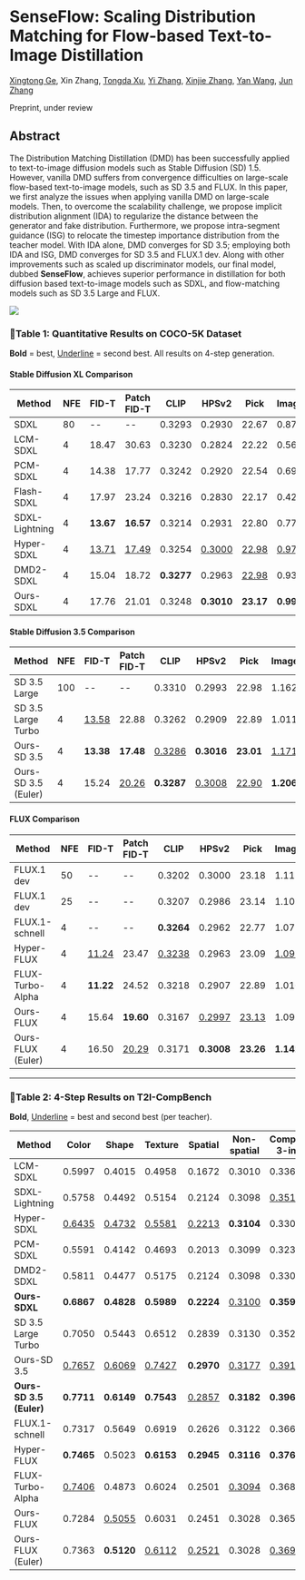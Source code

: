 # SenseFlow: Scaling Distribution Matching for Flow-based Text-to-Image Distillation

[Xingtong Ge](https://xingtongge.github.io/), Xin Zhang, [Tongda Xu](https://inkosizhong.github.io/), [Yi Zhang](https://zhangyi-3.github.io/), [Xinjie Zhang](https://xinjie-q.github.io/), [Yan Wang](https://yanwang202199.github.io/), [Jun Zhang](https://eejzhang.people.ust.hk/)

Preprint, under review

## Abstract

The Distribution Matching Distillation (DMD) has been successfully applied to text-to-image diffusion models such as Stable Diffusion (SD) 1.5. However, vanilla DMD suffers from convergence difficulties on large-scale flow-based text-to-image models, such as SD 3.5 and FLUX. In this paper, we first analyze the issues when applying vanilla DMD on large-scale models. Then, to overcome the scalability challenge, we propose implicit distribution alignment (IDA) to regularize the distance between the generator and fake distribution. Furthermore, we propose intra-segment guidance (ISG) to relocate the timestep importance distribution from the teacher model. With IDA alone, DMD converges for SD 3.5; employing both IDA and ISG, DMD converges for SD 3.5 and FLUX.1 dev. Along with other improvements such as scaled up discriminator models, our final model, dubbed **SenseFlow**, achieves superior performance in distillation for both diffusion based text-to-image models such as SDXL, and flow-matching models such as SD 3.5 Large and FLUX.

![](imgs/Fig1_final.png)



### 🌟Table 1: Quantitative Results on COCO-5K Dataset

**Bold** = best, <ins>Underline</ins> = second best. All results on 4-step generation.

#### Stable Diffusion XL Comparison

| Method           | NFE | FID-T | Patch FID-T | CLIP | HPSv2 | Pick | ImageReward |
|------------------|--------|----------|----------------|--------|---------|---------|----------------|
| SDXL             | 80     | --       | --             | 0.3293 | 0.2930  | 22.67   | 0.8719         |
| LCM-SDXL         | 4      | 18.47    | 30.63          | 0.3230 | 0.2824  | 22.22   | 0.5693         |
| PCM-SDXL         | 4      | 14.38    | 17.77          | 0.3242 | 0.2920  | 22.54   | 0.6926         |
| Flash-SDXL       | 4      | 17.97    | 23.24          | 0.3216 | 0.2830  | 22.17   | 0.4295         |
| SDXL-Lightning   | 4      | **13.67**| **16.57**      | 0.3214 | 0.2931  | 22.80   | 0.7799         |
| Hyper-SDXL       | 4      | <ins>13.71</ins>  | <ins>17.49</ins>        | 0.3254 | <ins>0.3000</ins> | <ins>22.98</ins> | <ins>0.9777</ins> |
| DMD2-SDXL        | 4      | 15.04    | 18.72          | **0.3277** | 0.2963 | <ins>22.98</ins> | 0.9324         |
| Ours-SDXL        | 4      | 17.76    | 21.01          | 0.3248 | **0.3010** | **23.17** | **0.9951** |

#### Stable Diffusion 3.5 Comparison

| Method               | NFE | FID-T | Patch FID-T | CLIP | HPSv2 | Pick | ImageReward |
|----------------------|--------|----------|----------------|--------|---------|---------|----------------|
| SD 3.5 Large         | 100    | --       | --             | 0.3310 | 0.2993  | 22.98   | 1.1629         |
| SD 3.5 Large Turbo   | 4      | <ins>13.58</ins>  | 22.88          | 0.3262 | 0.2909  | 22.89   | 1.0116         |
| Ours-SD 3.5          | 4      | **13.38**| **17.48**      | <ins>0.3286</ins> | **0.3016** | **23.01** | <ins>1.1713</ins> |
| Ours-SD 3.5 (Euler)  | 4      | 15.24    | <ins>20.26</ins>        | **0.3287** | <ins>0.3008</ins> | <ins>22.90</ins> | **1.2062** |

#### FLUX Comparison

| Method            | NFE | FID-T | Patch FID-T | CLIP | HPSv2 | Pick | ImageReward |
|-------------------|--------|----------|----------------|--------|---------|---------|----------------|
| FLUX.1 dev        | 50     | --       | --             | 0.3202 | 0.3000  | 23.18   | 1.1170         |
| FLUX.1 dev        | 25     | --       | --             | 0.3207 | 0.2986  | 23.14   | 1.1063         |
| FLUX.1-schnell    | 4      | --       | --             | **0.3264** | 0.2962 | 22.77   | 1.0755         |
| Hyper-FLUX        | 4      | <ins>11.24</ins>  | 23.47          | <ins>0.3238</ins> | 0.2963  | 23.09   | <ins>1.0983</ins> |
| FLUX-Turbo-Alpha  | 4      | **11.22**| 24.52          | 0.3218 | 0.2907  | 22.89   | 1.0106         |
| Ours-FLUX         | 4      | 15.64    | **19.60**      | 0.3167 | <ins>0.2997</ins> | <ins>23.13</ins> | 1.0921         |
| Ours-FLUX (Euler) | 4      | 16.50    | <ins>20.29</ins>        | 0.3171 | **0.3008** | **23.26** | **1.1424**     |

---



### 🌟Table 2: 4-Step Results on T2I-CompBench

**Bold**, <ins>Underline</ins> = best and second best (per teacher).

| Method                | Color | Shape | Texture | Spatial | Non-spatial | Complex-3-in-1 |
|------------------------|--------|--------|----------|----------|---------------|----------------|
| LCM-SDXL               | 0.5997 | 0.4015 | 0.4958   | 0.1672   | 0.3010        | 0.3364         |
| SDXL-Lightning         | 0.5758 | 0.4492 | 0.5154   | 0.2124   | 0.3098        | <ins>0.3517</ins>  |
| Hyper-SDXL            | <ins>0.6435</ins> | <ins>0.4732</ins> | <ins>0.5581</ins> | <ins>0.2213</ins> | **0.3104**    | 0.3301         |
| PCM-SDXL              | 0.5591 | 0.4142 | 0.4693   | 0.2013   | 0.3099        | 0.3234         |
| DMD2-SDXL             | 0.5811 | 0.4477 | 0.5175   | 0.2124   | 0.3098        | 0.3301         |
| **Ours-SDXL**         | **0.6867** | **0.4828** | **0.5989** | **0.2224** | <ins>0.3100</ins> | **0.3594**     |
| SD 3.5 Large Turbo    | 0.7050 | 0.5443 | 0.6512   | 0.2839   | 0.3130        | 0.3520         |
| Ours-SD 3.5           | <ins>0.7657</ins> | <ins>0.6069</ins> | <ins>0.7427</ins> | **0.2970** | <ins>0.3177</ins> | <ins>0.3916</ins> |
| **Ours-SD 3.5 (Euler)**| **0.7711** | **0.6149** | **0.7543** | <ins>0.2857</ins> | **0.3182** | **0.3968**     |
| FLUX.1-schnell        | 0.7317 | 0.5649 | 0.6919   | 0.2626   | 0.3122        | 0.3669         |
| Hyper-FLUX            | **0.7465** | 0.5023 | **0.6153** | **0.2945** | **0.3116** | **0.3766**     |
| FLUX-Turbo-Alpha      | <ins>0.7406</ins> | 0.4873 | 0.6024   | 0.2501   | <ins>0.3094</ins> | 0.3688         |
| Ours-FLUX             | 0.7284 | <ins>0.5055</ins> | 0.6031   | 0.2451   | 0.3028        | 0.3652         |
| Ours-FLUX (Euler)     | 0.7363 | **0.5120** | <ins>0.6112</ins> | <ins>0.2521</ins> | 0.3028        | <ins>0.3697</ins>  |

